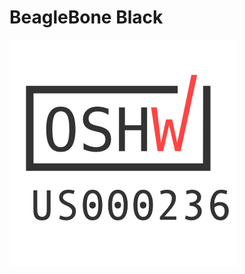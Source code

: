 BeagleBone Black
================

[![](OSHW_mark_US000236.png)](https://certification.oshwa.org/us000236.html)

